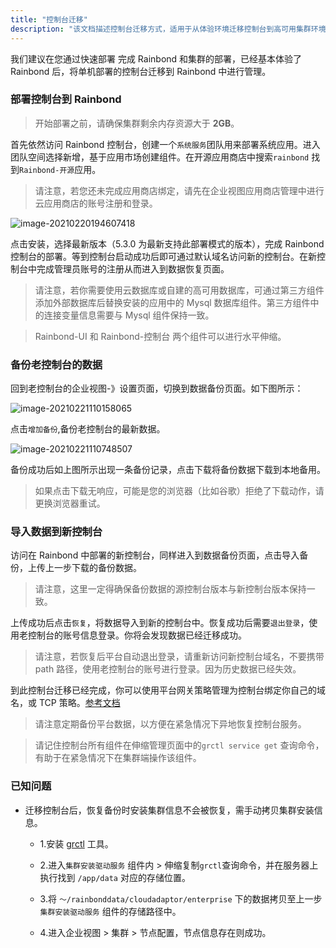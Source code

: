 ```yaml
---
title: "控制台迁移"
description: "该文档描述控制台迁移方式，适用于从体验环境迁移控制台到高可用集群环境。"
---
```


我们建议在您通过快速部署 完成 Rainbond 和集群的部署，已经基本体验了 Rainbond 后，将单机部署的控制台迁移到 Rainbond 中进行管理。

### 部署控制台到 Rainbond

> 开始部署之前，请确保集群剩余内存资源大于 <b>2GB</b>。

首先依然访问 Rainbond 控制台，创建一个`系统服务`团队用来部署系统应用。进入团队空间选择新增，基于应用市场创建组件。在开源应用商店中搜索`rainbond` 找到`Rainbond-开源`应用。

> 请注意，若您还未完成应用商店绑定，请先在企业视图应用商店管理中进行云应用商店的账号注册和登录。

![image-20210220194607418](https://static.goodrain.com/images/5.3/get-rainbond-app.png)

点击安装，选择最新版本（5.3.0 为最新支持此部署模式的版本），完成 Rainbond 控制台的部署。等到控制台启动成功后即可通过默认域名访问新的控制台。在新控制台中完成管理员账号的注册从而进入到数据恢复页面。

> 请注意，若你需要使用云数据库或自建的高可用数据库，可通过第三方组件添加外部数据库后替换安装的应用中的 Mysql 数据库组件。第三方组件中的连接变量信息需要与 Mysql 组件保持一致。

> Rainbond-UI 和 Rainbond-控制台 两个组件可以进行水平伸缩。

### 备份老控制台的数据

回到老控制台的企业视图-》设置页面，切换到数据备份页面。如下图所示：

![image-20210221110158065](https://static.goodrain.com/images/5.3/data-backup.png)

点击`增加备份`,备份老控制台的最新数据。

![image-20210221110748507](https://static.goodrain.com/images/5.3/down-backup-date.png)

备份成功后如上图所示出现一条备份记录，点击下载将备份数据下载到本地备用。

> 如果点击下载无响应，可能是您的浏览器（比如谷歌）拒绝了下载动作，请更换浏览器重试。

### 导入数据到新控制台

访问在 Rainbond 中部署的新控制台，同样进入到数据备份页面，点击导入备份，上传上一步下载的备份数据。

> 请注意，这里一定得确保备份数据的源控制台版本与新控制台版本保持一致。

上传成功后点击`恢复`，将数据导入到新的控制台中。恢复成功后需要`退出登录`，使用老控制台的账号信息登录。你将会发现数据已经迁移成功。

> 请注意，若恢复后平台自动退出登录，请重新访问新控制台域名，不要携带 path 路径，使用老控制台的账号进行登录。因为历史数据已经失效。

到此控制台迁移已经完成，你可以使用平台网关策略管理为控制台绑定你自己的域名，或 TCP 策略。[参考文档](/docs/use-manual/team-manage/gateway/rules/domain/)

> 请注意定期备份平台数据，以方便在紧急情况下异地恢复控制台服务。

> 请记住控制台所有组件在伸缩管理页面中的`grctl service get` 查询命令，有助于在紧急情况下在集群端操作该组件。

### 已知问题

* 迁移控制台后，恢复备份时安装集群信息不会被恢复，需手动拷贝集群安装信息。

  * 1.安装 [grctl](/docs/ops-guide/tools/grctl) 工具。

  * 2.进入`集群安装驱动服务` 组件内 > 伸缩复制`grctl`查询命令，并在服务器上执行找到 `/app/data` 对应的存储位置。

  * 3.将 `～/rainbonddata/cloudadaptor/enterprise` 下的数据拷贝至上一步 `集群安装驱动服务` 组件的存储路径中。

  * 4.进入企业视图  > 集群 > 节点配置，节点信息存在则成功。


